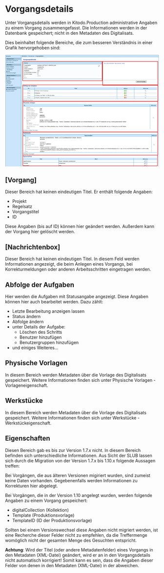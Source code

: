 # Vorgangsdetails

Unter Vorgangsdetails werden in Kitodo.Production administrative Angaben zu einem Vorgang zusammengefasst. Die Informationen werden in der Datenbank gespeichert; nicht in den Metadaten des Digitalisats.  

Dies beinhaltet folgende Bereiche, die zum besseren Verständnis in einer Grafik hervorgehoben sind: 

![](images/Vorgangseigenschaften.jpg) 

## [Vorgang]

Dieser Bereich hat keinen eindeutigen Titel. Er enthält folgende Angaben: 

* Projekt
* Regelsatz
* Vorgangstitel
* ID

Diese Angaben (bis auf ID) können hier geändert werden. Außerdem kann der  Vorgang hier gelöscht werden.

 
## [Nachrichtenbox]

Dieser Bereich hat keinen eindeutigen Titel. In diesem Feld werden Informationen angezeigt, die beim Anlegen eines Vorgangs, bei Korrekturmeldungen oder anderen Arbeitsschritten eingetragen werden. 

 
## Abfolge der Aufgaben

Hier werden die Aufgaben mit Statusangabe angezeigt. Diese Angaben können hier auch bearbeitet werden. Dazu zählt:

* Letzte Bearbeitung anzeigen lassen
* Status ändern
* Abfolge ändern 
* unter Details der Aufgabe:
	* Löschen des Schritts 
	* Benutzer hinzufügen
	* Benutzergruppen hinzufügen 
* und einiges Weiteres...

 
## Physische Vorlagen

In diesem Bereich werden Metadaten über die Vorlage des Digitalisats gespeichert. Weitere Informationen finden sich unter Physische Vorlagen - Vorlageneigenschaft.

 
## Werkstücke

In diesem Bereich werden Metadaten über die Vorlage des Digitalisats gespeichert. Weitere Informationen finden sich unter Werkstücke - Werkstückeigenschaft.

 
## Eigenschaften

Diesen Bereich gab es bis zur Version 1.7.x nicht. In diesem Bereich befinden sich unterschiedliche Informationen. Aus Sicht der SLUB lassen sich durch die Migration von der Version 1.7.x bis 1.10.x folgende Aussagen treffen:

Bei Vorgängen, die aus älteren Versionen migiriert wurden, sind zumeist keine Daten vorhanden. Ge­ge­be­nen­falls werden Informationen zu Korrekturen hier abgelegt.

Bei Vorgängen, die in der Version 1.10 angelegt wurden, werden folgende Angaben zu einem Vorgang gespeichert:

* digitalCollection (Kollektion)
* Template (Produktionsvorlage)
* TemplateID (ID der Produktionsvorlage)

Sollten bei einem Versionswechsel diese Angaben nicht migriert werden, ist eine Recherche dieser Felder nicht zu empfehlen, da die Treffermenge womöglich nicht der gesamten Menge des Gesuchten entspricht.

**Achtung**: Wird der Titel (oder andere Metadatenfelder) eines Vorgangs in den Metadaten (XML-Datei) geändert, wird er an in den Vorgangsdetails nicht automatisch korrigiert! Somit kann es sein, dass die Angaben dieser Felder von denen in den Metadaten (XML-Datei) in der abweichen.

